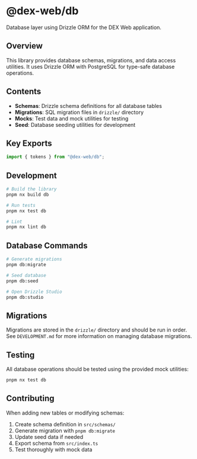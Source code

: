 # @dex-web/db

Database layer using Drizzle ORM for the DEX Web application.

## Overview

This library provides database schemas, migrations, and data access utilities. It uses Drizzle ORM with PostgreSQL for type-safe database operations.

## Contents

- **Schemas**: Drizzle schema definitions for all database tables
- **Migrations**: SQL migration files in `drizzle/` directory
- **Mocks**: Test data and mock utilities for testing
- **Seed**: Database seeding utilities for development

## Key Exports

```typescript
import { tokens } from "@dex-web/db";
```

## Development

```bash
# Build the library
pnpm nx build db

# Run tests
pnpm nx test db

# Lint
pnpm nx lint db
```

## Database Commands

```bash
# Generate migrations
pnpm db:migrate

# Seed database
pnpm db:seed

# Open Drizzle Studio
pnpm db:studio
```

## Migrations

Migrations are stored in the `drizzle/` directory and should be run in order. See `DEVELOPMENT.md` for more information on managing database migrations.

## Testing

All database operations should be tested using the provided mock utilities:

```bash
pnpm nx test db
```

## Contributing

When adding new tables or modifying schemas:

1. Create schema definition in `src/schemas/`
2. Generate migration with `pnpm db:migrate`
3. Update seed data if needed
4. Export schema from `src/index.ts`
5. Test thoroughly with mock data
